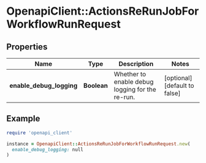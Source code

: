 # OpenapiClient::ActionsReRunJobForWorkflowRunRequest

## Properties

| Name | Type | Description | Notes |
| ---- | ---- | ----------- | ----- |
| **enable_debug_logging** | **Boolean** | Whether to enable debug logging for the re-run. | [optional][default to false] |

## Example

```ruby
require 'openapi_client'

instance = OpenapiClient::ActionsReRunJobForWorkflowRunRequest.new(
  enable_debug_logging: null
)
```

